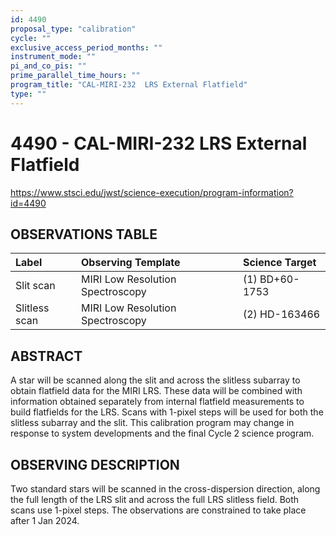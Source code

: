 ```yaml
---
id: 4490
proposal_type: "calibration"
cycle: ""
exclusive_access_period_months: ""
instrument_mode: ""
pi_and_co_pis: ""
prime_parallel_time_hours: ""
program_title: "CAL-MIRI-232  LRS External Flatfield"
type: ""
---
```

# 4490 - CAL-MIRI-232  LRS External Flatfield
https://www.stsci.edu/jwst/science-execution/program-information?id=4490
## OBSERVATIONS TABLE
| Label          | Observing Template                | Science Target      |
| :------------- | :-------------------------------- | :------------------ |
| Slit scan      | MIRI Low Resolution Spectroscopy  | (1) BD+60-1753      |
| Slitless scan  | MIRI Low Resolution Spectroscopy  | (2) HD-163466       |

## ABSTRACT

A star will be scanned along the slit and across the slitless subarray to obtain flatfield data for the MIRI LRS. These data will be combined with information obtained separately from internal flatfield measurements to build flatfields for the LRS. Scans with 1-pixel steps will be used for both the slitless subarray and the slit.
This calibration program may change in response to system developments and the final Cycle 2 science program.

## OBSERVING DESCRIPTION

Two standard stars will be scanned in the cross-dispersion direction, along the full length of the LRS slit and across the full LRS slitless field. Both scans use 1-pixel steps. The observations are constrained to take place after 1 Jan 2024.